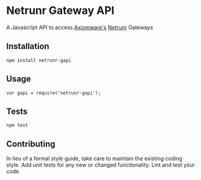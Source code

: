 Netrunr Gateway API
=========

A Javascript API to access [Axiomware's](http://www.axiomware.com) [Netrunr](http://www.axiomware.com/netrunr-b24c-product.html) Gateways

## Installation

  `npm install netrunr-gapi`

## Usage

    var gapi = require('netrunr-gapi');

## Tests

  `npm test`

## Contributing

In lieu of a formal style guide, take care to maintain the existing coding style. Add unit tests for any new or changed functionality. Lint and test your code.
